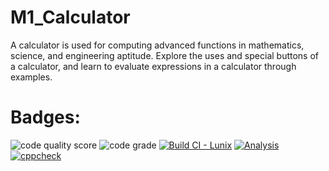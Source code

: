 # M1_Calculator
A calculator is used for computing advanced functions in mathematics, science, and engineering aptitude. Explore the uses and special buttons of a calculator, and learn to evaluate expressions in a calculator through examples. 
# Badges:
![code quality score](https://api.codiga.io/project/32129/status/svg)
![code grade](https://api.codiga.io/project/32129/score/svg)
[![Build CI - Lunix](https://github.com/Sreenivas0706/M1_Calculator/actions/workflows/Updated.yml/badge.svg)](https://github.com/Sreenivas0706/M1_Calculator/actions/workflows/Updated.yml)
[![Analysis](https://github.com/Sreenivas0706/M1_Calculator/actions/workflows/c-cpp.yml/badge.svg)](https://github.com/Sreenivas0706/M1_Calculator/actions/workflows/c-cpp.yml)
[![cppcheck](https://github.com/Sreenivas0706/M1_Calculator/actions/workflows/cppcheck.yml/badge.svg)](https://github.com/Sreenivas0706/M1_Calculator/actions/workflows/cppcheck.yml)
